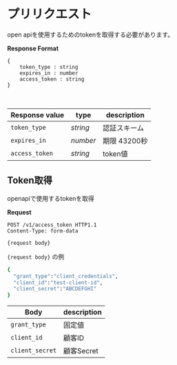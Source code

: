 # プリリクエスト

open apiを使用するためのtokenを取得する必要があります。

**Response Format**
```
{
    token_type : string
    expires_in : number
    access_token : string
}
```

<br>

| Response value  | type      | description   |
| --------------- | --------- | ------------- |
| `token_type`    | *string*  | 認証スキーム |
| `expires_in`    | *number*  | 期限 43200秒 |
| `access_token`  | *string*  | token値 |

## Token取得

openapiで使用するtokenを取得

**Request**

```http
POST /v1/access_token HTTP1.1
Content-Type: form-data

{request body}
```

`{request body}` の例

```ruby
{
  "grant_type":"client_credentials",
  "client_id":"test-client-id",
  "client_secret":"ABCDEFGHI"
}
```

| Body             |  description    |
| ---------------  | --------------  |
| `grant_type`     | 固定値           |
| `client_id`      | 顧客ID           | 
| `client_secret`  | 顧客Secret       |